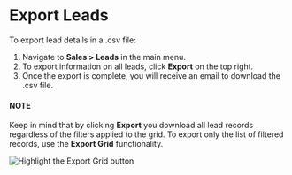# Export Leads

To export lead details in a .csv file:

1. Navigate to **Sales > Leads** in the main menu.
2. To export information on all leads, click **Export** on the top right.
3. Once the export is complete, you will receive an email to download the .csv file.

#### NOTE
Keep in mind that by clicking **Export** you download all lead records regardless of the filters applied to the grid. To export only the list of filtered records, use the **Export Grid** functionality.

![Highlight the Export Grid button](user/img/getting_started/export_import/export_grid_leads.png)
